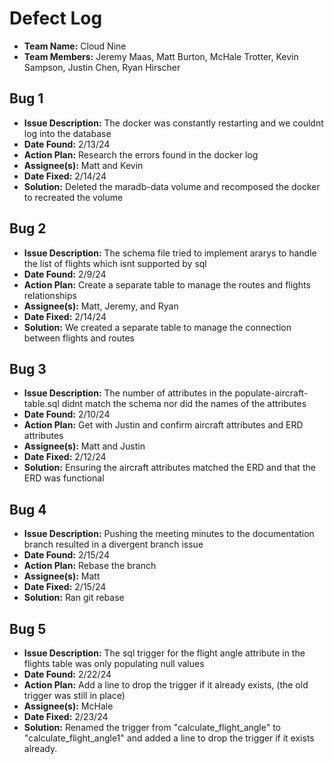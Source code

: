 # Defect Log

- **Team Name:** Cloud Nine  
- **Team Members:** Jeremy Maas, Matt Burton, McHale Trotter, Kevin Sampson, Justin Chen, Ryan Hirscher

## Bug 1

- **Issue Description:** The docker was constantly restarting and we couldnt log into the database  
- **Date Found:** 2/13/24  
- **Action Plan:** Research the errors found in the docker log
- **Assignee(s):** Matt and Kevin
- **Date Fixed:** 2/14/24  
- **Solution:** Deleted the maradb-data volume and recomposed the docker to recreated the volume

## Bug 2

- **Issue Description:** The schema file tried to implement ararys to handle the list of flights which isnt supported by sql
- **Date Found:** 2/9/24
- **Action Plan:** Create a separate table to manage the routes and flights relationships
- **Assignee(s):** Matt, Jeremy, and Ryan
- **Date Fixed:** 2/14/24  
- **Solution:** We created a separate table to manage the connection between flights and routes

## Bug 3

- **Issue Description:** The number of attributes in the populate-aircraft-table.sql didnt match the schema nor did the names of the attributes
- **Date Found:** 2/10/24
- **Action Plan:** Get with Justin and confirm aircraft attributes and ERD attributes
- **Assignee(s):** Matt and Justin
- **Date Fixed:** 2/12/24  
- **Solution:** Ensuring the aircraft attributes matched the ERD and that the ERD was functional

## Bug 4

- **Issue Description:** Pushing the meeting minutes to the documentation branch resulted in a divergent branch issue
- **Date Found:** 2/15/24
- **Action Plan:** Rebase the branch
- **Assignee(s):** Matt
- **Date Fixed:** 2/15/24  
- **Solution:** Ran git rebase

## Bug 5

- **Issue Description:** The sql trigger for the flight angle attribute in the flights table was only populating null values
- **Date Found:** 2/22/24
- **Action Plan:** Add a line to drop the trigger if it already exists, (the old trigger was still in place)
- **Assignee(s):** McHale
- **Date Fixed:** 2/23/24  
- **Solution:** Renamed the trigger from "calculate_flight_angle" to "calculate_flight_angle1" and added a line to drop the trigger if it exists already.
